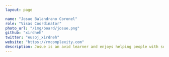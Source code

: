 ```yaml
---
layout: page

name: "Josue Balandrano Coronel"
role: "Visas Coordinator"
photo_url: "/img/board/josue.png"
github: "xirdneh"
twitter: "eusoj_xirdneh"
website: "https://rmcomplexity.com"
description: Josue is an avid learner and enjoys helping people with software development (and related) topics. He likes relating software development to other disciplines and activities as well as encouraging education and inclusivity.<br>Josue is currently working at the Texas Advanced Computing Center as a software engineer.
---
```

